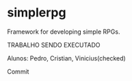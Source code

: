 # simplerpg
Framework for developing simple RPGs.


TRABALHO SENDO EXECUTADO

Alunos: Pedro, Cristian, Vinicius(checked)

Commit
